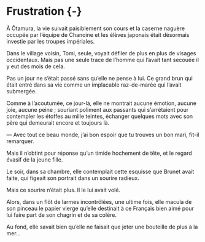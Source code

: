 # Frustration {-}

À Ōtamura, la vie suivait paisiblement son cours et la caserne naguère occupée
par l’équipe de Chanoine et les élèves japonais était désormais investie par
les troupes impériales.

Dans le village voisin, Tomi, seule, voyait défiler de plus en plus de visages
occidentaux. Mais pas une seule trace de l’homme qui l’avait tant secouée il
y eut des mois de cela.

Pas un jour ne s’était passé sans qu’elle ne pense à lui. Ce grand brun qui
était entré dans sa vie comme un implacable raz-de-marée qui l’avait submergée.

Comme à l’acoutumée, ce jour-là, elle ne montrait aucune émotion, aucune joie,
aucune peine ; souriant poliment aux passants qui s’arrétaient pour contempler
les étoffes au mille teintes, échanger quelques mots avec son père qui
demeurait encore et toujours là.

— Avec tout ce beau monde, j’ai bon espoir que tu trouves un bon mari, fit-il
remarquer.

Mais il n’obtint pour réponse qu’un timide hochement de tête, et le regard
évasif de la jeune fille.

Le soir, dans sa chambre, elle contemplait cette esquisse que Brunet avait
faite, qui figeait son portrait dans un sourire radieux.

Mais ce sourire n’était plus. Il le lui avait volé.

Alors, dans un flôt de larmes incontrôlées, une ultime fois, elle macula de son
pinceau le papier vierge qu’elle destinait à ce Français bien aimé pour lui
faire part de son chagrin et de sa colère.

Au fond, elle savait bien qu’elle ne faisait que jeter une bouteille de plus
à la mer…

